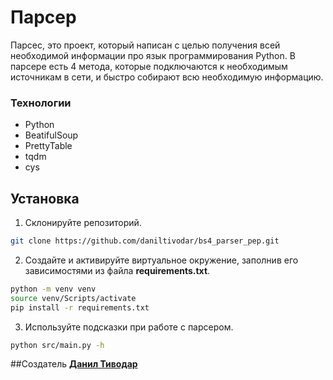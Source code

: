 # Парсер

Парсес, это проект, который написан с целью получения всей необходимой информации про язык программирования Python. В парсере есть 4 метода, которые подключаются к необходимым источникам в сети, и быстро собирают всю необходимую информацию.

### Технологии
- Python
- BeatifulSoup
- PrettyTable
- tqdm
- cys

## Установка

1. Склонируйте репозиторий.
```bash
git clone https://github.com/daniltivodar/bs4_parser_pep.git
```

2. Создайте и активируйте виртуальное окружение, заполнив его зависимостями из файла **requirements.txt**.
```bash
python -m venv venv
source venv/Scripts/activate
pip install -r requirements.txt
```

3. Используйте подсказки при работе с парсером.
```bash
python src/main.py -h
```

##Создатель
**[Данил Тиводар](https://github.com/daniltivodar)**